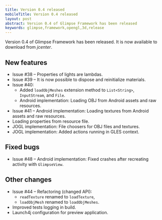 ```yaml
---
title: Version 0.4 released
mobileTitle: Version 0.4 released
layout: post
abstract: Version 0.4 of Glimpse Framework has been released
keywords: glimpse,framework,opengl,3d,release
---
```


Version 0.4 of Glimpse Framework has been released.
It is now available to download from _jcenter_.

## New features

* Issue #38 – Properties of lights are lambdas.
* Issue #39 – It is now possible to dispose and reinitialize materials.
* Issue #40:
  * Added `loadObjMeshes` extension method to `List<String>`, `InputStream`, and `File`.
  * Android implementation: Loading OBJ from Android assets and raw resources.
* Issue #41 – Android implementation: Loading textures from Android assets and raw resources.
* Loading properties from resource file.
* JOGL implementation: File choosers for OBJ files and textures.
* JOGL implementation: Added actions running in GLES context.

## Fixed bugs

* Issue #48 – Android implementation: Fixed crashes after recreating activity with `GlimpseView`.

## Other changes

* Issue #44 – Refactoring (changed API):
  * `readTexture` renamed to `loadTexture`,
  * `loadObjMesh` renamed to `loadObjMeshes`.
* Improved tests logging in build.
* Launch4j configuration for preview application.
